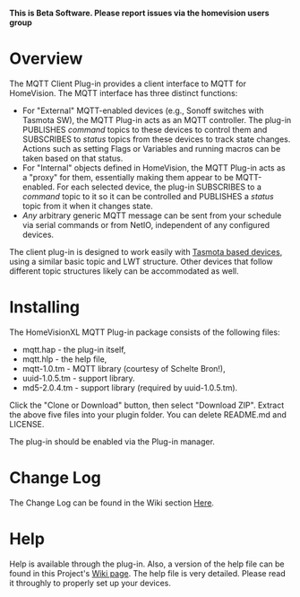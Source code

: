 **This is Beta Software. Please report issues via the homevision users group**

# Overview

The MQTT Client Plug-in provides a client interface to MQTT for HomeVision. The MQTT interface has three distinct functions:

* For "External" MQTT-enabled devices (e.g., Sonoff switches with Tasmota SW),
the MQTT Plug-in acts as an MQTT controller.
The plug-in PUBLISHES <i>command</i> topics to these devices
to control them
and SUBSCRIBES to <i>status</i> topics from these devices to track state changes.
Actions such as setting Flags or Variables and running macros can be taken based on that status.
* For "Internal" objects defined in HomeVision,
the MQTT Plug-in acts as a "proxy" for them, essentially making them appear to be MQTT-enabled.
For each selected device, the plug-in 
SUBSCRIBES to a <i>command</i> topic to it
so it can be controlled
and
PUBLISHES a <i>status</i> topic from it when it changes state.
* *Any* arbitrary generic MQTT message can be sent from your schedule via serial commands or from NetIO, independent of any configured devices.

The client plug-in is designed to work easily with [Tasmota based devices](https://github.com/arendst/Sonoff-Tasmota), using a similar basic topic and LWT structure. Other devices that follow different topic structures likely can be accommodated as well.

# Installing

The HomeVisionXL MQTT Plug-in package consists of the following files: 
* mqtt.hap - the plug-in itself, 
* mqtt.hlp - the help file,
* mqtt-1.0.tm - MQTT library (courtesy of Schelte Bron!),
* uuid-1.0.5.tm - support library.
* md5-2.0.4.tm - support library (required by uuid-1.0.5.tm).

Click the "Clone or Download" button, then select "Download ZIP".
Extract the above five files into your plugin folder.
You can delete README.md and LICENSE.

The plug-in should be enabled via the Plug-in manager.

# Change Log

The Change Log can be found in the Wiki section [Here](https://github.com/rebel7580/MQTT-Plug-in-For-HomeVisionXL/wiki/Change-Log).

# Help

Help is available through the plug-in. Also, a version of the help file can be found in this Project's [Wiki page](https://github.com/rebel7580/MQTT-Plug-in-For-HomeVisionXL/wiki/Help).
The help file is very detailed. Please read it throughly to properly set up your devices.
